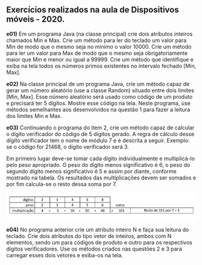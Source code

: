 <h2>Exercícios realizados na aula de Dispositivos móveis - 2020.</h2>


<b>e01)</b> Em um programa Java (na classe principal) crie dois atributos inteiros chamados Min e Max. Crie um método
para ler do teclado um valor para Min de modo que o mesmo seja no mínimo o valor 10000. Crie um método
para ler um valor para Max de modo que o mesmo seja obrigatoriamente maior que Min e menor ou igual
a 99999. Crie um método que identifique e exiba na tela todos os números primos existentes no intervalo
fechado [Min, Max].

<b>e02)</b> Na classe principal de um programa Java, crie um método capaz de gerar um número aleatório (use a classe
Random) situado entre dois limites [Min, Max]. Esse número aleatório será usado como código de um
produto e precisará ter 5 dígitos. Mostre esse código na tela. Neste programa, use métodos semelhantes
aos desenvolvidos na questão 1 para fazer a leitura dos limites Min e Max.

<b>e03)</b> Continuando o programa do item 2, crie um método capaz de calcular o dígito verificador do código de 5
dígitos gerado. A regra de cálculo desse dígito verificador tem o nome de módulo 7 e é descrita a seguir.
Exemplo: se o código for 21468, o dígito verificador será 3.

Em primeiro lugar deve-se tomar cada dígito individualmente e multiplicá-lo pelo peso apropriado. O peso
do dígito menos significativo é 6, o peso do segundo dígito menos significativo é 5 e assim por diante,
conforme mostrado na tabela. Os resultados das multiplicações devem ser somados e por fim calcula-se o
resto dessa soma por 7.</p>
<img src="img/3.png"></img>

<b>e04)</b> No programa anterior crie um atributo inteiro N e faça sua leitura do teclado. Crie dois atribu</b>tos do tipo
vetor de inteiros, ambos com N elementos, sendo um para códigos de produto e outro para os respectivos
dígitos verificadores. Use os métodos criados nas questões 2 e 3 para carregar esses dois vetores e exiba-os
na tela.
